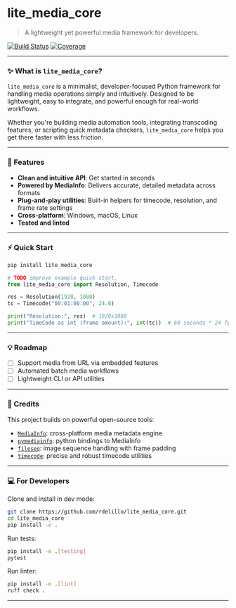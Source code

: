 # lite_media_core

> A lightweight yet powerful media framework for developers.

[![Build Status](https://github.com/rdelillo/lite_media_core/actions/workflows/run_tests.yml/badge.svg)](https://github.com/rdelillo/lite_media_core/actions/workflows/run_tests.yml)
[![Coverage](https://codecov.io/gh/rdelillo/lite_media_core/branch/main/graph/badge.svg)](https://codecov.io/gh/rdelillo/lite_media_core)

---

### ✨ What is `lite_media_core`?

`lite_media_core` is a minimalist, developer-focused Python framework for handling media operations simply and intuitively. Designed to be lightweight, easy to integrate, and powerful enough for real-world workflows.

Whether you're building media automation tools, integrating transcoding features, or scripting quick metadata checkers, `lite_media_core` helps you get there faster with less friction.

---

### 🌟 Features

- **Clean and intuitive API**: Get started in seconds
- **Powered by MediaInfo**: Delivers accurate, detailed metadata across formats
- **Plug-and-play utilities**: Built-in helpers for timecode, resolution, and frame rate settings
- **Cross-platform**: Windows, macOS, Linux
- **Tested and linted**

---

### ⚡ Quick Start

```bash
pip install lite_media_core
```

```python
# TODO improve example quick start.
from lite_media_core import Resolution, Timecode

res = Resolution(1920, 1080)
tc = Timecode("00:01:00:00", 24.0)

print("Resolution:", res)  # 1920x1080
print("TimeCode as int (frame amount):", int(tc))  # 60 seconds * 24 fps = 1440
```

---

### 💡 Roadmap

- [ ] Support media from URL via embedded features
- [ ] Automated batch media workflows
- [ ] Lightweight CLI or API utilities

---

### 🎁 Credits

This project builds on powerful open-source tools:

* [`MediaInfo`](https://mediaarea.net/en/MediaInfo): cross-platform media metadata engine
* [`pymediainfo`](https://github.com/sbraz/pymediainfo): python bindings to MediaInfo
* [`fileseq`](https://github.com/justinfx/fileseq): image sequence handling with frame padding
* [`timecode`](https://github.com/eoyilmaz/timecode): precise and robust timecode utilities

---

### 💻 For Developers


Clone and install in dev mode:

```bash
git clone https://github.com/rdelillo/lite_media_core.git
cd lite_media_core
pip install -e .
```

Run tests:
```bash
pip install -e .[testing]
pytest
```

Run linter:
```bash
pip install -e .[lint]
ruff check .
```

---



